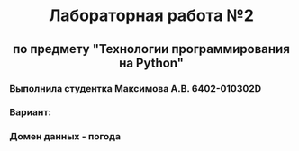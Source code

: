 <h1 style="text-align: center; ">Лабораторная работа №2</h1>
<h2 style="text-align: center; ">по предмету "Технологии программирования на Python"</h2>
<h3>Выполнила студентка Максимова А.В. 6402-010302D</h3>
<h3>Вариант:</h3>
<h3>Домен данных - погода</h3>